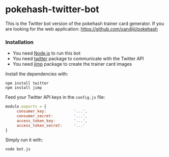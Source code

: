 # pokehash-twitter-bot

This is the Twitter bot version of the pokehash trainer card generator. If you are looking for the web application:
https://github.com/xandjiji/pokehash

### Installation

  - You need [Node.js](https://nodejs.org/) to run this bot
  - You need [twitter](https://www.npmjs.com/package/twitter) package to communicate with the Twitter API
  - You need [jimp](https://www.npmjs.com/package/jimp) package to create the trainer card images

Install the dependencies with:

```
npm install twitter
npm install jimp
```

Feed your Twitter API keys in the ```config.js``` file:

```javascript
module.exports = {
     consumer_key:            '...',
     consumer_secret:         '...',
     access_token_key:        '...',
     access_token_secret:     '...'
}
```

Simply run it with:

```
node bot.js
```
